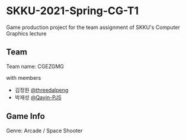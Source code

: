 # SKKU-2021-Spring-CG-T1

Game production project for the team assignment of SKKU's Computer Graphics lecture

## Team 
Team name: CGEZGMG

with members
- 김정원 [@threedalpeng](https://github/com/threedalpeng)
- 박재성 [@Qayin-PJS](https://github.com/Qayin-PJS)

## Game Info
Genre: Arcade / Space Shooter
